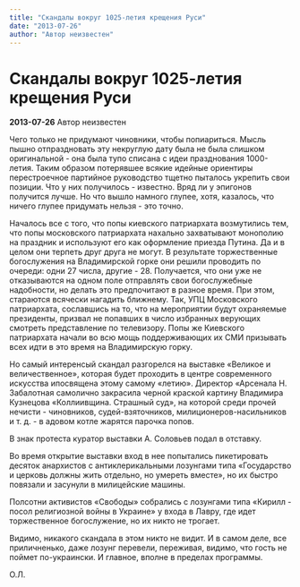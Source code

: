 ```yaml
---
title: "Скандалы вокруг 1025-летия крещения Руси"
date: "2013-07-26"
author: "Автор неизвестен"
---
```


# Скандалы вокруг 1025-летия крещения Руси

**2013-07-26** Автор неизвестен

Чего только не придумают чиновники, чтобы попиариться. Мысль пышно отпраздновать эту некруглую дату была не была слишком оригинальной - она была тупо списана с идеи празднования 1000-летия. Таким образом потерявшее всякие идейные ориентиры перестроечное партийное руководство тщетно пыталось укрепить свои позиции. Что у них получилось - известно. Вряд ли у эпигонов получится лучше. Но что вышло намного глупее, хотя, казалось, что ничего глупее придумать нельзя - это точно.

Началось все с того, что попы киевского патриархата возмутились тем, что попы московского патриархата нахально захватывают монополию на праздник и используют его как оформление приезда Путина. Да и в целом они терпеть друг друга не могут. В результате торжественные богослужения на Владимирской горке они решили проводить по очереди: одни 27 числа, другие - 28. Получается, что они уже не отказываются на одном поле отправлять свои богослужебные надобности, но делать это предпочитают в разное время. При этом, стараются всячески нагадить ближнему. Так, УПЦ Московского патриархата, сославшись на то, что на мероприятии будут охраняемые президенты, призвал не попавших в число избранных верующих смотреть представление по телевизору. Попы же Киевского патриархата начали во всю мощь поддерживающих их СМИ призывать всех идти в это время на Владимирскую горку.

Но самый интеренсый скандал разгорелся на выставке «Великое и величественное», которая будет проходить в центре современного искусства ипосвящена этому самому «летию». Директор «Арсенала Н. Забалотная самолично закрасила черной краской картину Владимира Кузнецова «Коллиивщина. Страшный суд», на которой среди прочей нечисти - чиновников, судей-взяточников, милиционеров-насильников и т. д. - в адовом котле жарятся парочка попов.

В знак протеста куратор выставки А. Соловьев подал в отставку.

Во время открытие выставки вход в нее попытались пикетировать десяток анархистов с антиклерикальными лозунгами типа «Государство и церковь должны жить отдельно, но умереть вместе», но их быстро повязали и засунули в милицейские машины.

Полсотни активистов «Свободы» собрались с лозунгами типа «Кирилл - посол религиозной войны в Украине» у входа в Лавру, где идет торжественное богослужение, но их никто не трогает.

Видимо, никакого скандала в этом никто не видит. И в самом деле, все приличненько, даже лозунг перевели, переживая, видимо, что гость не поймет по-украински. И главное, вполне в пределах программы.

О.Л.